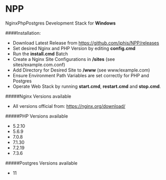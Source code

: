 # NPP
NginxPhpPostgres Development Stack for **Windows**

####Installation:
- Download Latest Release from https://github.com/iphis/NPP/releases
- Set desired Nginx and PHP Version by editing **config.cmd**
- Run the **install.cmd** Batch
- Create a Nginx Site Configurations in **/sites** (see sites/example.com.conf)
- Add Directory for Desired Site to **/www** (see www/example.com)
- Ensure Environment Path Variables are set correctly for PHP and Postgres
- Operate Web Stack by running **start.cmd**,  **restart.cmd** and **stop.cmd**. 

#####Nginx Versions available
- All versions official from: https://nginx.org/download/

#####PHP Versions available
- 5.2.10
- 5.6.9
- 7.0.8
- 7.1.30
- 7.2.19
- 7.3.6

#####Postgres Versions available
- 11
